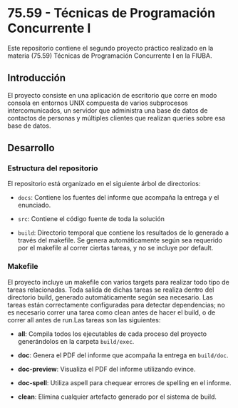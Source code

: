# 75.59 - Técnicas de Programación Concurrente I

Este repositorio contiene el segundo proyecto práctico realizado en la materia
(75.59) Técnicas de Programación Concurrente I en la FIUBA.

## Introducción

El proyecto consiste en una aplicación de escritorio que corre en modo consola
en entornos UNIX compuesta de varios subprocesos intercomunicados, un servidor
que administra una base de datos de contactos de personas y múltiples clientes
que realizan queries sobre esa base de datos.

## Desarrollo

### Estructura del repositorio

El repositorio está organizado en el siguiente árbol de directorios:

* `docs`: Contiene los fuentes del informe que acompaña la entrega y el
  enunciado.

* `src`: Contiene el código fuente de toda la solución

-   `build`: Directorio temporal que contiene los resultados de lo generado a
    través del makefile. Se genera automáticamente según sea requerido por el
    makefile al correr ciertas tareas, y no se incluye por default.

### Makefile

El proyecto incluye un makefile con varios targets para realizar todo tipo de
tareas relacionadas. Toda salida de dichas tareas se realiza dentro del
directorio build, generado automáticamente según sea necesario. Las tareas
están correctamente configuradas para detectar dependencias; no es necesario
correr una tarea como clean antes de hacer el build, o de correr all antes de
run.Las tareas son las siguientes:

* **all**: Compila todos los ejecutables de cada proceso del proyecto
  generándolos en la carpeta `build/exec`.

* **doc**: Genera el PDF del informe que acompaña la entrega en `build/doc`.

* **doc-preview**: Visualiza el PDF del informe utilizando evince.

* **doc-spell**: Utiliza aspell para chequear errores de spelling en el
  informe.

* **clean**: Elimina cualquier artefacto generado por el sistema de build.


